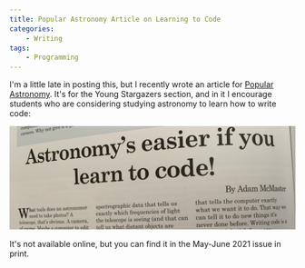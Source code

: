 ```yaml
---
title: Popular Astronomy Article on Learning to Code
categories:
    - Writing
tags:
    - Programming
---
```


I'm a little late in posting this, but I recently wrote an article for [Popular Astronomy](https://www.popastro.com/main_spa1/about-the-spa/our-lively-magazine-popular-astronomy/). It's for the Young Stargazers section, and in it I encourage students who are considering studying astronomy to learn how to write code:

![A photograph of the article headline: Astronomy's easier if you learn to code!](/assets/images/popastro-code.jpg)

It's not available online, but you can find it in the May-June 2021 issue in print.